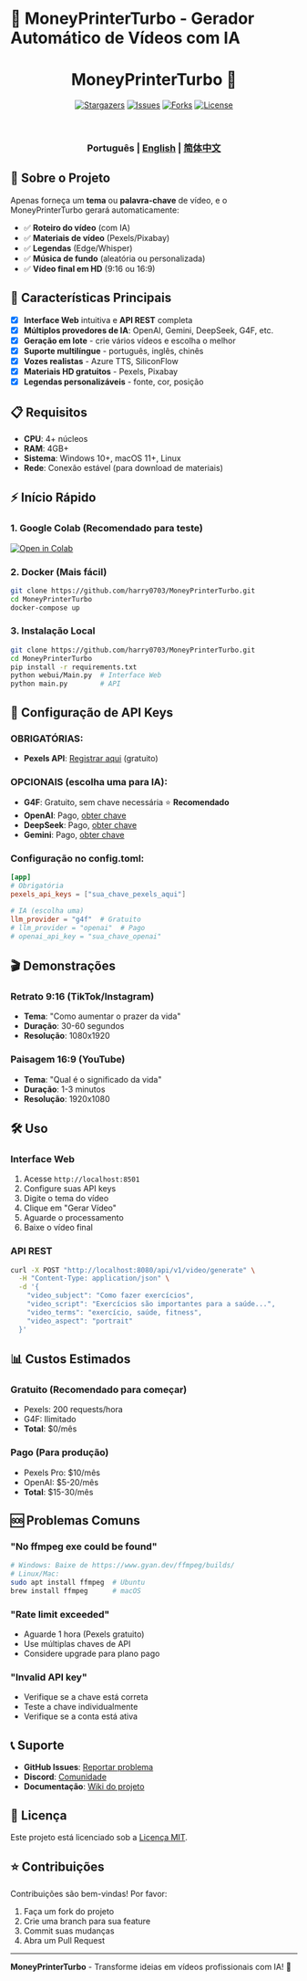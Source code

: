 # 💸 MoneyPrinterTurbo - Gerador Automático de Vídeos com IA

<div align="center">
<h1 align="center">MoneyPrinterTurbo 💸</h1>

<p align="center">
  <a href="https://github.com/harry0703/MoneyPrinterTurbo/stargazers"><img src="https://img.shields.io/github/stars/harry0703/MoneyPrinterTurbo.svg?style=for-the-badge" alt="Stargazers"></a>
  <a href="https://github.com/harry0703/MoneyPrinterTurbo/issues"><img src="https://img.shields.io/github/issues/harry0703/MoneyPrinterTurbo.svg?style=for-the-badge" alt="Issues"></a>
  <a href="https://github.com/harry0703/MoneyPrinterTurbo/network/members"><img src="https://img.shields.io/github/forks/harry0703/MoneyPrinterTurbo.svg?style=for-the-badge" alt="Forks"></a>
  <a href="https://github.com/harry0703/MoneyPrinterTurbo/blob/main/LICENSE"><img src="https://img.shields.io/github/license/harry0703/MoneyPrinterTurbo.svg?style=for-the-badge" alt="License"></a>
</p>
<br>
<h3>Português | <a href="README-en.md">English</a> | <a href="README.md">简体中文</a></h3>
</div>

## 🎯 Sobre o Projeto

Apenas forneça um **tema** ou **palavra-chave** de vídeo, e o MoneyPrinterTurbo gerará automaticamente:

- ✅ **Roteiro do vídeo** (com IA)
- ✅ **Materiais de vídeo** (Pexels/Pixabay)
- ✅ **Legendas** (Edge/Whisper)
- ✅ **Música de fundo** (aleatória ou personalizada)
- ✅ **Vídeo final em HD** (9:16 ou 16:9)

## 🚀 Características Principais

- [x] **Interface Web** intuitiva e **API REST** completa
- [x] **Múltiplos provedores de IA**: OpenAI, Gemini, DeepSeek, G4F, etc.
- [x] **Geração em lote** - crie vários vídeos e escolha o melhor
- [x] **Suporte multilíngue** - português, inglês, chinês
- [x] **Vozes realistas** - Azure TTS, SiliconFlow
- [x] **Materiais HD gratuitos** - Pexels, Pixabay
- [x] **Legendas personalizáveis** - fonte, cor, posição

## 📋 Requisitos

- **CPU**: 4+ núcleos
- **RAM**: 4GB+
- **Sistema**: Windows 10+, macOS 11+, Linux
- **Rede**: Conexão estável (para download de materiais)

## ⚡ Início Rápido

### 1. **Google Colab** (Recomendado para teste)
[![Open in Colab](https://colab.research.google.com/assets/colab-badge.svg)](https://colab.research.google.com/github/harry0703/MoneyPrinterTurbo/blob/main/docs/MoneyPrinterTurbo.ipynb)

### 2. **Docker** (Mais fácil)
```bash
git clone https://github.com/harry0703/MoneyPrinterTurbo.git
cd MoneyPrinterTurbo
docker-compose up
```

### 3. **Instalação Local**
```bash
git clone https://github.com/harry0703/MoneyPrinterTurbo.git
cd MoneyPrinterTurbo
pip install -r requirements.txt
python webui/Main.py  # Interface Web
python main.py        # API
```

## 🔑 Configuração de API Keys

### **OBRIGATÓRIAS:**
- **Pexels API**: [Registrar aqui](https://www.pexels.com/api/) (gratuito)

### **OPCIONAIS (escolha uma para IA):**
- **G4F**: Gratuito, sem chave necessária ⭐ **Recomendado**
- **OpenAI**: Pago, [obter chave](https://platform.openai.com/api-keys)
- **DeepSeek**: Pago, [obter chave](https://platform.deepseek.com/api_keys)
- **Gemini**: Pago, [obter chave](https://makersuite.google.com/app/apikey)

### **Configuração no config.toml:**
```toml
[app]
# Obrigatória
pexels_api_keys = ["sua_chave_pexels_aqui"]

# IA (escolha uma)
llm_provider = "g4f"  # Gratuito
# llm_provider = "openai"  # Pago
# openai_api_key = "sua_chave_openai"
```

## 🎬 Demonstrações

### Retrato 9:16 (TikTok/Instagram)
- **Tema**: "Como aumentar o prazer da vida"
- **Duração**: 30-60 segundos
- **Resolução**: 1080x1920

### Paisagem 16:9 (YouTube)
- **Tema**: "Qual é o significado da vida"
- **Duração**: 1-3 minutos
- **Resolução**: 1920x1080

## 🛠️ Uso

### Interface Web
1. Acesse `http://localhost:8501`
2. Configure suas API keys
3. Digite o tema do vídeo
4. Clique em "Gerar Vídeo"
5. Aguarde o processamento
6. Baixe o vídeo final

### API REST
```bash
curl -X POST "http://localhost:8080/api/v1/video/generate" \
  -H "Content-Type: application/json" \
  -d '{
    "video_subject": "Como fazer exercícios",
    "video_script": "Exercícios são importantes para a saúde...",
    "video_terms": "exercício, saúde, fitness",
    "video_aspect": "portrait"
  }'
```

## 📊 Custos Estimados

### **Gratuito** (Recomendado para começar)
- Pexels: 200 requests/hora
- G4F: Ilimitado
- **Total**: $0/mês

### **Pago** (Para produção)
- Pexels Pro: $10/mês
- OpenAI: $5-20/mês
- **Total**: $15-30/mês

## 🆘 Problemas Comuns

### "No ffmpeg exe could be found"
```bash
# Windows: Baixe de https://www.gyan.dev/ffmpeg/builds/
# Linux/Mac: 
sudo apt install ffmpeg  # Ubuntu
brew install ffmpeg      # macOS
```

### "Rate limit exceeded"
- Aguarde 1 hora (Pexels gratuito)
- Use múltiplas chaves de API
- Considere upgrade para plano pago

### "Invalid API key"
- Verifique se a chave está correta
- Teste a chave individualmente
- Verifique se a conta está ativa

## 📞 Suporte

- **GitHub Issues**: [Reportar problema](https://github.com/harry0703/MoneyPrinterTurbo/issues)
- **Discord**: [Comunidade](https://harryai.cc)
- **Documentação**: [Wiki do projeto](https://github.com/harry0703/MoneyPrinterTurbo/wiki)

## 📝 Licença

Este projeto está licenciado sob a [Licença MIT](LICENSE).

## ⭐ Contribuições

Contribuições são bem-vindas! Por favor:

1. Faça um fork do projeto
2. Crie uma branch para sua feature
3. Commit suas mudanças
4. Abra um Pull Request

---

**MoneyPrinterTurbo** - Transforme ideias em vídeos profissionais com IA! 🚀
